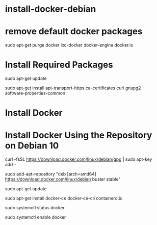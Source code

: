 # install-docker-debian

# remove default docker packages
sudo apt-get purge docker lxc-docker docker-engine docker.io

# Install Required Packages
sudo apt-get update

sudo apt-get install apt-transport-https ca-certificates curl gnupg2 software-properties-common

# Install Docker
# Install Docker Using the Repository on Debian 10
curl -fsSL https://download.docker.com/linux/debian/gpg | sudo apt-key add -

sudo add-apt-repository "deb [arch=amd64] https://download.docker.com/linux/debian buster stable"

sudo apt-get update

sudo apt-get install docker-ce docker-ce-cli containerd.io

sudo systemctl status docker

sudo systemctl enable docker
